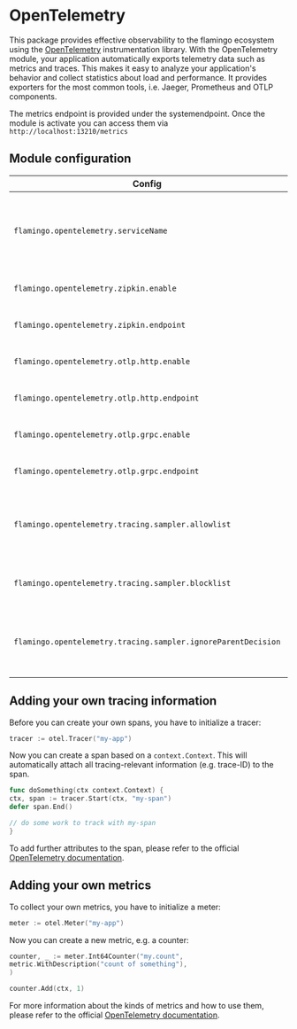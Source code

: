 # OpenTelemetry

This package provides effective observability to the flamingo ecosystem using
the [OpenTelemetry](https://opentelemetry.io/) instrumentation library.
With the OpenTelemetry module, your application automatically exports telemetry data such as metrics and traces.
This makes it easy to analyze your application's behavior and collect statistics about load and performance.
It provides exporters for the most common tools, i.e. Jaeger, Prometheus and OTLP components.

The metrics endpoint is provided under the systemendpoint. Once the module is activate you can access them
via `http://localhost:13210/metrics`

## Module configuration

| Config                                                        | Default Value                        | Description                                                                                                                                                           |
|---------------------------------------------------------------|--------------------------------------|-----------------------------------------------------------------------------------------------------------------------------------------------------------------------|
| `flamingo.opentelemetry.serviceName`                          | `flamingo`                           | serviceName is automatically added to all traces as `service.name` attribute                                                                                          |
| `flamingo.opentelemetry.zipkin.enable`                        | `false`                              | enables the zipkin exporter                                                                                                                                           |
| `flamingo.opentelemetry.zipkin.endpoint`                      | `http://localhost:9411/api/v2/spans` | URL to the zipkin instance                                                                                                                                            |
| `flamingo.opentelemetry.otlp.http.enable`                     | `false`                              | enables the OTLP HTTP exporter                                                                                                                                        |
| `flamingo.opentelemetry.otlp.http.endpoint`                   | `http://localhost:4318/v1/traces`    | URL to the OTLP collector                                                                                                                                             |
| `flamingo.opentelemetry.otlp.grpc.enable`                     | `false`                              | enables the OTLP gRPC exporter                                                                                                                                        |
| `flamingo.opentelemetry.otlp.grpc.endpoint`                   | `grpc://localhost:4317/v1/traces`    | URL to the OTLP collector                                                                                                                                             |
| `flamingo.opentelemetry.tracing.sampler.allowlist`            | `[]`                                 | list of URL paths that are sampled; if empty, all paths are allowed                                                                                                   |
| `flamingo.opentelemetry.tracing.sampler.blocklist`            | `[]`                                 | list of URL paths that are never sampled                                                                                                                              |
| `flamingo.opentelemetry.tracing.sampler.ignoreParentDecision` | `true`                               | if `true`, we will ignore sampling decisions of the parent span                                                                                                       |

## Adding your own tracing information

Before you can create your own spans, you have to initialize a tracer:

```go
tracer := otel.Tracer("my-app")
```

Now you can create a span based on a `context.Context`. This will automatically attach all tracing-relevant
information (e.g. trace-ID) to the span.

```go
func doSomething(ctx context.Context) {
ctx, span := tracer.Start(ctx, "my-span")
defer span.End()

// do some work to track with my-span	
}
```

To add further attributes to the span, please refer to the
official [OpenTelemetry documentation](https://opentelemetry.io/docs/instrumentation/go/manual/#traces).

## Adding your own metrics

To collect your own metrics, you have to initialize a meter:

```go
meter := otel.Meter("my-app")
```

Now you can create a new metric, e.g. a counter:

```go
counter, _ := meter.Int64Counter("my.count",
metric.WithDescription("count of something"),
)

counter.Add(ctx, 1)
```

For more information about the kinds of metrics and how to use them, please refer to the
official [OpenTelemetry documentation](https://opentelemetry.io/docs/instrumentation/go/manual/#metrics).
